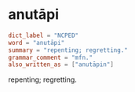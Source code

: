 # anutāpi

``` toml
dict_label = "NCPED"
word = "anutāpi"
summary = "repenting; regretting."
grammar_comment = "mfn."
also_written_as = ["anutāpin"]
```

repenting; regretting.

